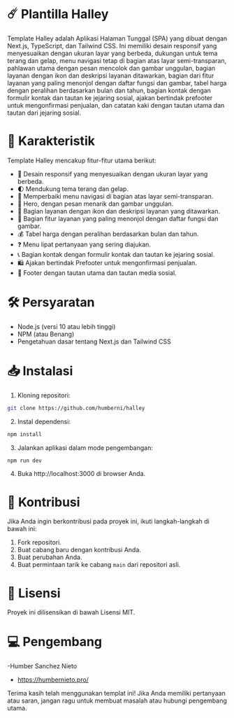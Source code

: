 # ☄️ Plantilla Halley

Template Halley adalah Aplikasi Halaman Tunggal (SPA) yang dibuat dengan Next.js, TypeScript, dan Tailwind CSS. Ini memiliki desain responsif yang menyesuaikan dengan ukuran layar yang berbeda, dukungan untuk tema terang dan gelap, menu navigasi tetap di bagian atas layar semi-transparan, pahlawan utama dengan pesan mencolok dan gambar unggulan, bagian layanan dengan ikon dan deskripsi layanan ditawarkan, bagian dari fitur layanan yang paling menonjol dengan daftar fungsi dan gambar, tabel harga dengan peralihan berdasarkan bulan dan tahun, bagian kontak dengan formulir kontak dan tautan ke jejaring sosial, ajakan bertindak prefooter untuk mengonfirmasi penjualan, dan catatan kaki dengan tautan utama dan tautan dari jejaring sosial.

# 🚀 Karakteristik
Template Halley mencakup fitur-fitur utama berikut:

- 📱 Desain responsif yang menyesuaikan dengan ukuran layar yang berbeda.
- 🌓 Mendukung tema terang dan gelap.
- 📍 Memperbaiki menu navigasi di bagian atas layar semi-transparan.
- 🚀 Hero, dengan pesan menarik dan gambar unggulan.
- 💼 Bagian layanan dengan ikon dan deskripsi layanan yang ditawarkan.
- 🎉 Bagian fitur layanan yang paling menonjol dengan daftar fungsi dan gambar.
- 💰 Tabel harga dengan peralihan berdasarkan bulan dan tahun.
- ❓ Menu lipat pertanyaan yang sering diajukan.
- 📞 Bagian kontak dengan formulir kontak dan tautan ke jejaring sosial.
- 🛍️ Ajakan bertindak Prefooter untuk mengonfirmasi penjualan.
- 📄 Footer dengan tautan utama dan tautan media sosial.

# 🛠️ Persyaratan
- Node.js (versi 10 atau lebih tinggi)
- NPM (atau Benang)
- Pengetahuan dasar tentang Next.js dan Tailwind CSS

# 📥 Instalasi
1. Kloning repositori:

```` bash
git clone https://github.com/humberni/halley
````
2. Instal dependensi:

```` bash
npm install
````
3. Jalankan aplikasi dalam mode pengembangan:

```` bash
npm run dev
````
4. Buka http://localhost:3000 di browser Anda.

# 🤝 Kontribusi
Jika Anda ingin berkontribusi pada proyek ini, ikuti langkah-langkah di bawah ini:

1. Fork repositori.
2. Buat cabang baru dengan kontribusi Anda.
3. Buat perubahan Anda.
4. Buat permintaan tarik ke cabang `main` dari repositori asli.

# 📄 Lisensi
Proyek ini dilisensikan di bawah Lisensi MIT.

# 💻 Pengembang
-Humber Sanchez Nieto
- https://humbernieto.pro/

Terima kasih telah menggunakan templat ini! Jika Anda memiliki pertanyaan atau saran, jangan ragu untuk membuat masalah atau hubungi pengembang utama.
